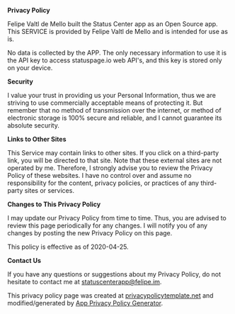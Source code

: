 **Privacy Policy**

Felipe Valtl de Mello built the Status Center app as an Open Source app. This SERVICE is provided by Felipe Valtl de Mello and is intended for use as is.

No data is collected by the APP. The only necessary information to use it is the API key to access statuspage.io web API's, and this key is stored only on your device.

**Security**

I value your trust in providing us your Personal Information, thus we are striving to use commercially acceptable means of protecting it. But remember that no method of transmission over the internet, or method of electronic storage is 100% secure and reliable, and I cannot guarantee its absolute security.

**Links to Other Sites**

This Service may contain links to other sites. If you click on a third-party link, you will be directed to that site. Note that these external sites are not operated by me. Therefore, I strongly advise you to review the Privacy Policy of these websites. I have no control over and assume no responsibility for the content, privacy policies, or practices of any third-party sites or services.

**Changes to This Privacy Policy**

I may update our Privacy Policy from time to time. Thus, you are advised to review this page periodically for any changes. I will notify you of any changes by posting the new Privacy Policy on this page.

This policy is effective as of 2020-04-25.

**Contact Us**

If you have any questions or suggestions about my Privacy Policy, do not hesitate to contact me at statuscenterapp@felipe.im.

This privacy policy page was created at [privacypolicytemplate.net](https://privacypolicytemplate.net) and modified/generated by [App Privacy Policy Generator](https://app-privacy-policy-generator.firebaseapp.com/).